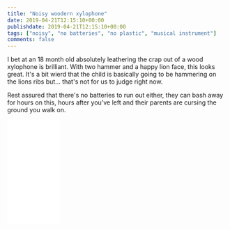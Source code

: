 ```yaml
---
title: "Noisy woodern xylophone"
date: 2019-04-21T12:15:10+00:00
publishdate: 2019-04-21T12:15:10+00:00
tags: ["noisy", "no batteries", "no plastic", "musical instrument"]
comments: false
---
```


I bet at an 18 month old absolutely leathering the crap out of a wood xylophone is brilliant.  With two hammer and a happy lion face, this looks great.  It's a bit wierd that the child is basically going to be hammering on the lions ribs but... that's not for us to judge right now.

Rest assured that there's no batteries to run out either, they can bash away for hours on this, hours after you've left and their parents are cursing the ground you walk on.

<iframe style="width:120px;height:240px;" marginwidth="0" marginheight="0" scrolling="no" frameborder="0" src="//ws-eu.amazon-adsystem.com/widgets/q?ServiceVersion=20070822&OneJS=1&Operation=GetAdHtml&MarketPlace=GB&source=ss&ref=as_ss_li_til&ad_type=product_link&tracking_id=wwwcoldclimat-21&language=en_GB&marketplace=amazon&region=GB&placement=B00IXP48KM&asins=B00IXP48KM&linkId=cdf4b66976a48450bdfec5506b49dbb0&show_border=true&link_opens_in_new_window=true"></iframe>

